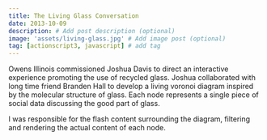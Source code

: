 ```yaml
---
title: The Living Glass Conversation
date: 2013-10-09
description: # Add post description (optional)
image: 'assets/living-glass.jpg' # Add image post (optional)
tag: [actionscript3, javascript] # add tag
---
```


Owens Illinois commissioned Joshua Davis to direct an interactive experience promoting the use of recycled glass. Joshua collaborated with long time friend Branden Hall to develop a living voronoi diagram inspired by the molecular structure of glass. Each node represents a single piece of social data discussing the good part of glass.

I was responsible for the flash content surrounding the diagram, filtering and rendering the actual content of each node.

